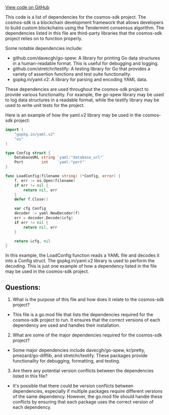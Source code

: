 [View code on GitHub](https://github.com/cosmos/cosmos-sdk/blob/main/math/go.sum)

This code is a list of dependencies for the cosmos-sdk project. The cosmos-sdk is a blockchain development framework that allows developers to build custom blockchains using the Tendermint consensus algorithm. The dependencies listed in this file are third-party libraries that the cosmos-sdk project relies on to function properly.

Some notable dependencies include:

- github.com/davecgh/go-spew: A library for printing Go data structures in a human-readable format. This is useful for debugging and logging.
- github.com/stretchr/testify: A testing library for Go that provides a variety of assertion functions and test suite functionality.
- gopkg.in/yaml.v2: A library for parsing and encoding YAML data.

These dependencies are used throughout the cosmos-sdk project to provide various functionality. For example, the go-spew library may be used to log data structures in a readable format, while the testify library may be used to write unit tests for the project.

Here is an example of how the yaml.v2 library may be used in the cosmos-sdk project:

```go
import (
    "gopkg.in/yaml.v2"
    "os"
)

type Config struct {
    DatabaseURL string `yaml:"database_url"`
    Port        int    `yaml:"port"`
}

func LoadConfig(filename string) (*Config, error) {
    f, err := os.Open(filename)
    if err != nil {
        return nil, err
    }
    defer f.Close()

    var cfg Config
    decoder := yaml.NewDecoder(f)
    err = decoder.Decode(&cfg)
    if err != nil {
        return nil, err
    }

    return &cfg, nil
}
```

In this example, the LoadConfig function reads a YAML file and decodes it into a Config struct. The gopkg.in/yaml.v2 library is used to perform the decoding. This is just one example of how a dependency listed in the file may be used in the cosmos-sdk project.
## Questions: 
 1. What is the purpose of this file and how does it relate to the cosmos-sdk project?
- This file is a go.mod file that lists the dependencies required for the cosmos-sdk project to run. It ensures that the correct versions of each dependency are used and handles their installation.

2. What are some of the major dependencies required for the cosmos-sdk project?
- Some major dependencies include davecgh/go-spew, kr/pretty, pmezard/go-difflib, and stretchr/testify. These packages provide functionality for debugging, formatting, and testing.

3. Are there any potential version conflicts between the dependencies listed in this file?
- It's possible that there could be version conflicts between dependencies, especially if multiple packages require different versions of the same dependency. However, the go.mod file should handle these conflicts by ensuring that each package uses the correct version of each dependency.